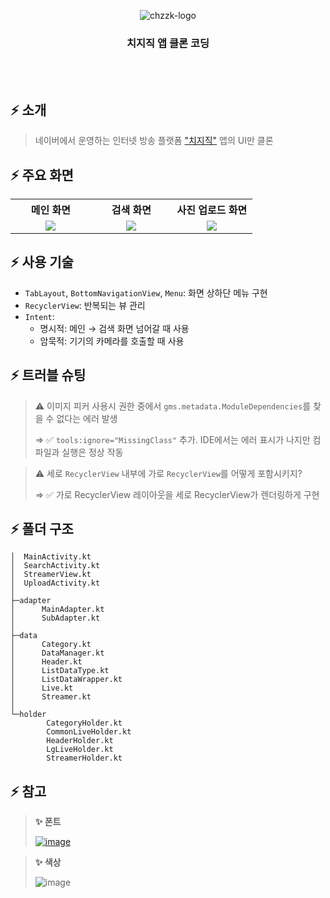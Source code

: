 <br><br>

<p align="center">
<img src="https://github.com/overtae/android-task/assets/51291185/2570f8c8-8927-425d-abbf-c19dc0753f2c" alt="chzzk-logo" />
</p>
<h3 align="center">치지직 앱 클론 코딩</h3>
<br><br>

## ⚡ 소개

> 네이버에서 운영하는 인터넷 방송 플랫폼 ["치지직"](https://chzzk.naver.com/) 앱의 UI만 클론 

## ⚡ 주요 화면

<div align=center width="100%">
<table width="100%">
  <tr align=center>
    <th width="33%">메인 화면</td>
    <th width="33%">검색 화면</td>
    <th width="33%">사진 업로드 화면</td>
  </tr>
  <tr align=center>
    <td><img src="https://github.com/overtae/android-task/assets/51291185/2a80557e-9d7c-49d9-aec5-6ed5f8bb4868" /></td>
    <td><img src="https://github.com/overtae/android-task/assets/51291185/a5543397-069c-41e9-af15-fb8b8ca6e7c1" /></td>
    <td><img src="https://github.com/overtae/android-task/assets/51291185/057c20a8-7833-4445-90bc-08a03de9ad3e" /></td>
  </tr>
</table>
</div>

## ⚡ 사용 기술

* `TabLayout`, `BottomNavigationView`, `Menu`: 화면 상하단 메뉴 구현
* `RecyclerView`: 반복되는 뷰 관리
* `Intent`:
  - 명시적: 메인 → 검색 화면 넘어갈 때 사용
  - 암묵적: 기기의 카메라를 호출할 때 사용

## ⚡ 트러블 슈팅

> ⚠️ 이미지 피커 사용시 권한 중에서 `gms.metadata.ModuleDependencies`를 찾을 수 없다는 에러 발생
>
> ⇒ ✅ `tools:ignore="MissingClass"` 추가. IDE에서는 에러 표시가 나지만 컴파일과 실행은 정상 작동

> ⚠️ 세로 `RecyclerView` 내부에 가로 `RecyclerView`를 어떻게 포함시키지?
> 
> ⇒ ✅ 가로 RecyclerView 레이아웃을 세로 RecyclerView가 렌더링하게 구현

## ⚡ 폴더 구조

```
│  MainActivity.kt
│  SearchActivity.kt
│  StreamerView.kt
│  UploadActivity.kt
│
├─adapter
│      MainAdapter.kt
│      SubAdapter.kt
│
├─data
│      Category.kt
│      DataManager.kt
│      Header.kt
│      ListDataType.kt
│      ListDataWrapper.kt
│      Live.kt
│      Streamer.kt
│
└─holder
        CategoryHolder.kt
        CommonLiveHolder.kt
        HeaderHolder.kt
        LgLiveHolder.kt
        StreamerHolder.kt
```

## ⚡ 참고

> **✨ 폰트**
>
> [![image](https://github.com/overtae/android-task/assets/51291185/178e1480-6f02-443b-870f-5b42a62188fd)](https://corp.gmarket.com/fonts/)

> **✨ 색상**
>
> ![image](https://github.com/overtae/android-task/assets/51291185/7b4706ba-9e25-45d9-9a3b-a53df3df542b)

